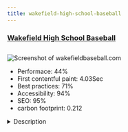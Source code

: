 ```yaml
---
title: wakefield-high-school-baseball
---
```


<div style="height: 3rem">
  <a href="http://www.wakefieldbaseball.com"><h3>Wakefield High School Baseball</h3></a>
</div>
<img loading="lazy" src="/images/thumbs/wakefieldbaseball.com.jpg" alt="Screenshot of wakefieldbaseball.com" />
<ul>
  <li>Performace: 44%</li>
  <li>
    First contentful paint:
    4.03Sec
  </li>
  <li>Best practices: 71%</li>
  <li>Accessibility: 94%</li>
  <li>SEO: 95%</li>
  <li>carbon footprint: 0.212</li>
</ul>
<details>
  <summary>Description</summary>
  <p>High School baseball team website based out of Raleigh, NC. Site is for recruiters, parents, players, coaches, and alumni.Site built with Yoothemes on Joomla 3.8. No real difficulties was faced during the website design but the hardest part was the content and graphics used.</p>
</details>


